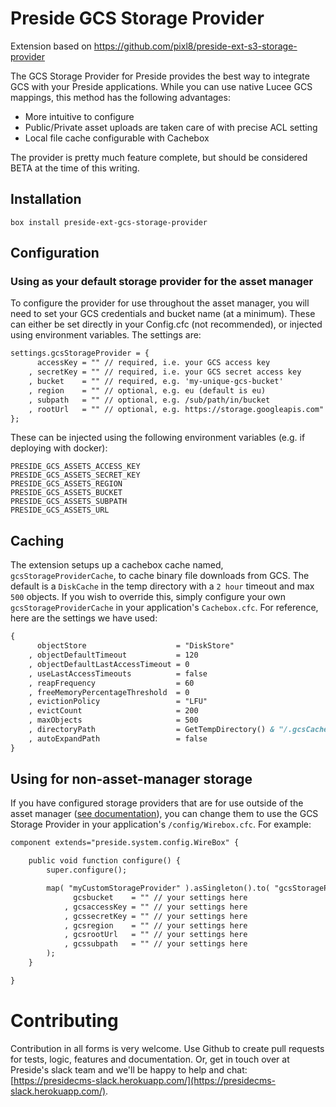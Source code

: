 # Preside GCS Storage Provider

Extension based on https://github.com/pixl8/preside-ext-s3-storage-provider

The GCS Storage Provider for Preside provides the best way to integrate GCS with your Preside applications. While you can use native Lucee GCS mappings, this method has the following advantages:

* More intuitive to configure
* Public/Private asset uploads are taken care of with precise ACL setting
* Local file cache configurable with Cachebox

The provider is pretty much feature complete, but should be considered BETA at the time of this writing.

## Installation

```box install preside-ext-gcs-storage-provider```

## Configuration

### Using as your default storage provider for the asset manager

To configure the provider for use throughout the asset manager, you will need to set your GCS credentials and bucket name (at a minimum). These can either be set directly in your Config.cfc (not recommended), or injected using environment variables. The settings are:

```cfc
settings.gcsStorageProvider = {
	  accessKey = "" // required, i.e. your GCS access key
	, secretKey = "" // required, i.e. your GCS secret access key
	, bucket    = "" // required, e.g. 'my-unique-gcs-bucket'
	, region    = "" // optional, e.g. eu (default is eu)
	, subpath   = "" // optional, e.g. /sub/path/in/bucket
	, rootUrl   = "" // optional, e.g. https://storage.googleapis.com"
};
```

These can be injected using the following environment variables (e.g. if deploying with docker):

```
PRESIDE_GCS_ASSETS_ACCESS_KEY
PRESIDE_GCS_ASSETS_SECRET_KEY
PRESIDE_GCS_ASSETS_REGION
PRESIDE_GCS_ASSETS_BUCKET
PRESIDE_GCS_ASSETS_SUBPATH
PRESIDE_GCS_ASSETS_URL
```

## Caching

The extension setups up a cachebox cache named, `gcsStorageProviderCache`, to cache binary file downloads from GCS. The default is a `DiskCache` in the temp directory with a `2 hour` timeout and max `500` objects. If you wish to override this, simply configure your own `gcsStorageProviderCache` in your application's `Cachebox.cfc`. For reference, here are the settings we have used:

```cfc
{
	  objectStore                    = "DiskStore"
	, objectDefaultTimeout           = 120
	, objectDefaultLastAccessTimeout = 0
	, useLastAccessTimeouts          = false
	, reapFrequency                  = 60
	, freeMemoryPercentageThreshold  = 0
	, evictionPolicy                 = "LFU"
	, evictCount                     = 200
	, maxObjects                     = 500
	, directoryPath                  = GetTempDirectory() & "/.gcsCache"
	, autoExpandPath                 = false
}
```

## Using for non-asset-manager storage

If you have configured storage providers that are for use outside of the asset manager ([see documentation](https://docs.preside.org/devguides/assetmanager.html#overriding-the-default-storage-location)), you can change them to use the GCS Storage Provider in your application's `/config/Wirebox.cfc`. For example:

```cfc
component extends="preside.system.config.WireBox" {

	public void function configure() {
		super.configure();

		map( "myCustomStorageProvider" ).asSingleton().to( "gcsStorageProvider.services.GCSStorageProvider" ).noAutoWire().initWith(
			  gcsbucket    = "" // your settings here
			, gcsaccessKey = "" // your settings here
			, gcssecretKey = "" // your settings here
			, gcsregion    = "" // your settings here
			, gcsrootUrl   = "" // your settings here
			, gcssubpath   = "" // your settings here
		);
	}

}

```

# Contributing

Contribution in all forms is very welcome. Use Github to create pull requests for tests, logic, features and documentation. Or, get in touch over at Preside's slack team and we'll be happy to help and chat: [https://presidecms-slack.herokuapp.com/](https://presidecms-slack.herokuapp.com/).